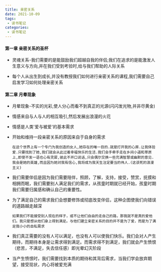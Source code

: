 ```yaml
---
title: 亲密关系
date: 2021-10-09
tags:
 - 读书笔记
categories: 
 - 读书笔记
---
```


  #### 第一章 亲密关系的圣杯

- 灵魂关系-我们需要的是能鼓励我们超越自我的伴侣;我们在追求的是能激发人生意义与方向,并在我们受到考验时,给与我们帮助的人际关系

- 每个人从出生到成长,并没有教授我们如何进行亲密关系的课程,我们需要自己启发学习如何处理亲密关系


#### 第二章 月晕现象

- 月晕现象-不实的光彩,使人分心而看不到真正的光源(闪闪发光物,并非尽黄金)

- 情感来自与人与人的相互吸引,然后发展出浪漫的火花

- 情感是人类'爱与被爱'的基本需求

- 开始和维持一段亲密关系的原因来自于自身的需求
  
  ```
  在这个世界上有一个专门为我创造的女人,她存在的唯一目的.就是打开我的心房.让我体验爱.只要找到了她,我们就会从此过着幸福快乐的生活.我们会手牵手走在乡间小道和草原上,即使不发一语也心有灵犀,彼此不开口说话,只会偶尔交换一些充满智慧或幽默的意见.我会是她的英雄,而且因为她对我有信心,我将成为我天生注定要当的伟人.(这该死的浪漫主义)
  ```
  
- 我们需要伴侣是因为我们需要陪伴，照顾，了解，支持，接受，赞赏，抚摸和相拥而眠，我们需要别人满足我们的需求，从孩童时期就已经开始，孩童时期我们需要归属感和确认自己的重要性。

- 为了满足自己的需求我们会想要修饰或彻底改变伴侣，这种企图使我们向错误的道路越走越深

  ~~~
  如果我们不能接受别人现在的样子，或不让他们自由的走自己的路，那我就不是真的爱他们。我只是想从他们身上得到满足。与他们建立亲密关系的目的并不是为了爱，而是为了满足我小小的自私需求
  ~~~

- 我们真正需要的没有人可以满足，也没有人可以使我们快乐。我们会对人产生期待，而期待本身是让需求得到满足。而需求得不到满足，我们就会产生愤恨（悲苦，不满足，失去信任感）即光晕幻灭阶段

- 当产生愤恨时，我们需要找到本质的期待和其背后需求，当我们学会放弃期望，接受现状，内心将被爱充满

